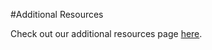 #Additional Resources

Check out our additional resources page [here](https://hpcc.okstate.edu/content/hpc-education-resources).
